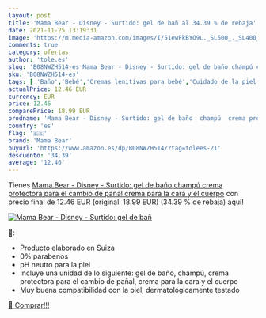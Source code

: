 ```yaml
---
layout: post
title: 'Mama Bear - Disney - Surtido: gel de bañ al 34.39 % de rebaja'
date: 2021-11-25 13:19:31
image: 'https://m.media-amazon.com/images/I/51ewFkBYO9L._SL500_._SL400_.jpg'
comments: true
category: ofertas
author: 'tole.es'
slug: 'B08NWZH514-es Mama Bear - Disney - Surtido: gel de baño champú crema...'
sku: 'B08NWZH514-es'
tags: [ 'Baño','Bebé','Cremas lenitivas para bebé','Cuidado de la piel para bebé','Gel de ducha para bebé','Higiene y cuidado','Lociones para la piel de bebé','Sets de baño para viajes','bear','mama','mama bear','pañal', ]
actualPrice: 12.46 EUR
currency: EUR
price: 12.46
comparePrice: 18.99 EUR
prodname: 'Mama Bear - Disney - Surtido: gel de baño  champú  crema protectora para el cambio de pañal  crema para la cara y el cuerpo'
country: 'es'
flag: '🇪🇸'
brand: 'Mama Bear'
buyurl: 'https://www.amazon.es/dp/B08NWZH514/?tag=tolees-21'
descuento: '34.39'
average: '12.46'
---
```


Tienes [Mama Bear - Disney - Surtido: gel de baño  champú  crema protectora para el cambio de pañal  crema para la cara y el cuerpo](https://www.amazon.es/dp/B08NWZH514/?tag=tolees-21) con precio final de  12.46 EUR (original: 18.99 EUR) (34.39 %  de rebaja) aqui!

[![Mama Bear - Disney - Surtido: gel de bañ](https://m.media-amazon.com/images/I/51ewFkBYO9L._SL500_._SL400_.jpg)](https://www.amazon.es/dp/B08NWZH514/?tag=tolees-21)

🔎:

- Producto elaborado en Suiza
- 0% parabenos
- pH neutro para la piel
- Incluye una unidad de lo siguiente: gel de baño, champú, crema protectora para el cambio de pañal, crema para la cara y el cuerpo
- Muy buena compatibilidad con la piel, dermatológicamente testado

[🛒 Comprar!!!](https://www.amazon.es/dp/B08NWZH514/?tag=tolees-21)
